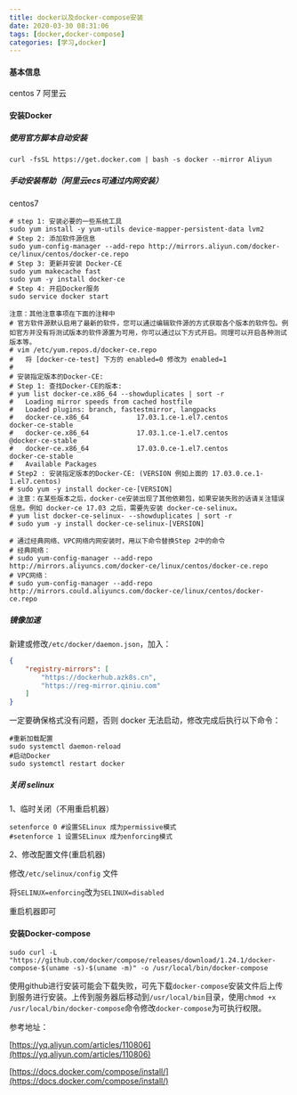 ```yaml
---
title: docker以及docker-compose安装
date: 2020-03-30 08:31:06
tags: [docker,docker-compose]
categories: [学习,docker]
---
```


#### 基本信息

centos 7 阿里云

#### 安装Docker

##### 使用官方脚本自动安装

```shell
curl -fsSL https://get.docker.com | bash -s docker --mirror Aliyun
```

##### 手动安装帮助（阿里云ecs可通过内网安装）

centos7

```shell
# step 1: 安装必要的一些系统工具
sudo yum install -y yum-utils device-mapper-persistent-data lvm2
# Step 2: 添加软件源信息
sudo yum-config-manager --add-repo http://mirrors.aliyun.com/docker-ce/linux/centos/docker-ce.repo
# Step 3: 更新并安装 Docker-CE
sudo yum makecache fast
sudo yum -y install docker-ce
# Step 4: 开启Docker服务
sudo service docker start

注意：其他注意事项在下面的注释中
# 官方软件源默认启用了最新的软件，您可以通过编辑软件源的方式获取各个版本的软件包。例如官方并没有将测试版本的软件源置为可用，你可以通过以下方式开启。同理可以开启各种测试版本等。
# vim /etc/yum.repos.d/docker-ce.repo
#   将 [docker-ce-test] 下方的 enabled=0 修改为 enabled=1
#
# 安装指定版本的Docker-CE:
# Step 1: 查找Docker-CE的版本:
# yum list docker-ce.x86_64 --showduplicates | sort -r
#   Loading mirror speeds from cached hostfile
#   Loaded plugins: branch, fastestmirror, langpacks
#   docker-ce.x86_64            17.03.1.ce-1.el7.centos            docker-ce-stable
#   docker-ce.x86_64            17.03.1.ce-1.el7.centos            @docker-ce-stable
#   docker-ce.x86_64            17.03.0.ce-1.el7.centos            docker-ce-stable
#   Available Packages
# Step2 : 安装指定版本的Docker-CE: (VERSION 例如上面的 17.03.0.ce.1-1.el7.centos)
# sudo yum -y install docker-ce-[VERSION]
# 注意：在某些版本之后，docker-ce安装出现了其他依赖包，如果安装失败的话请关注错误信息。例如 docker-ce 17.03 之后，需要先安装 docker-ce-selinux。
# yum list docker-ce-selinux- --showduplicates | sort -r
# sudo yum -y install docker-ce-selinux-[VERSION]

# 通过经典网络、VPC网络内网安装时，用以下命令替换Step 2中的命令
# 经典网络：
# sudo yum-config-manager --add-repo http://mirrors.aliyuncs.com/docker-ce/linux/centos/docker-ce.repo
# VPC网络：
# sudo yum-config-manager --add-repo http://mirrors.could.aliyuncs.com/docker-ce/linux/centos/docker-ce.repo
```



##### 镜像加速

新建或修改`/etc/docker/daemon.json`，加入：

```json
{
    "registry-mirrors": [
        "https://dockerhub.azk8s.cn",
        "https://reg-mirror.qiniu.com"
    ]
}
```

一定要确保格式没有问题，否则 docker 无法启动，修改完成后执行以下命令：

```shell
#重新加载配置
sudo systemctl daemon-reload
#启动Docker
sudo systemctl restart docker
```

##### 关闭 selinux

1、临时关闭（不用重启机器）

```shell
setenforce 0 #设置SELinux 成为permissive模式
#setenforce 1 设置SELinux 成为enforcing模式
```

2、修改配置文件(重启机器)

修改`/etc/selinux/config` 文件

将`SELINUX=enforcing`改为`SELINUX=disabled`

重启机器即可

#### 安装Docker-compose

```shell
sudo curl -L "https://github.com/docker/compose/releases/download/1.24.1/docker-compose-$(uname -s)-$(uname -m)" -o /usr/local/bin/docker-compose
```

使用github进行安装可能会下载失败，可先下载`docker-compose`安装文件后上传到服务进行安装。上传到服务器后移动到`/usr/local/bin`目录，使用`chmod +x /usr/local/bin/docker-compose`命令修改`docker-compose`为可执行权限。



参考地址：

[https://yq.aliyun.com/articles/110806](https://yq.aliyun.com/articles/110806)

[https://docs.docker.com/compose/install/](https://docs.docker.com/compose/install/)